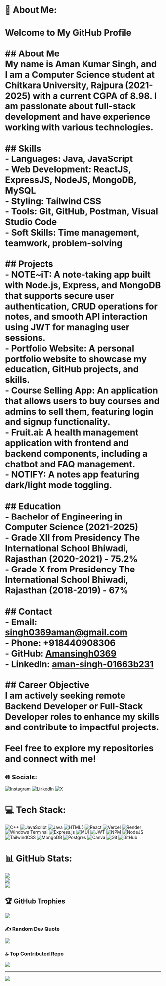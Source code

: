 # 💫 About Me:
# Welcome to My GitHub Profile<br><br>## About Me<br>My name is **Aman Kumar Singh**, and I am a Computer Science student at **Chitkara University, Rajpura** (2021-2025) with a current CGPA of **8.98**. I am passionate about full-stack development and have experience working with various technologies.<br><br>## Skills<br>- **Languages**: Java, JavaScript<br>- **Web Development**: ReactJS, ExpressJS, NodeJS, MongoDB, MySQL<br>- **Styling**: Tailwind CSS<br>- **Tools**: Git, GitHub, Postman, Visual Studio Code<br>- **Soft Skills**: Time management, teamwork, problem-solving<br><br>## Projects<br>- **NOTE~iT**: A note-taking app built with Node.js, Express, and MongoDB that supports secure user authentication, CRUD operations for notes, and smooth API interaction using JWT for managing user sessions.<br>- **Portfolio Website**: A personal portfolio website to showcase my education, GitHub projects, and skills.<br>- **Course Selling App**: An application that allows users to buy courses and admins to sell them, featuring login and signup functionality.<br>- **Fruit.ai**: A health management application with frontend and backend components, including a chatbot and FAQ management.<br>- **NOTIFY**: A notes app featuring dark/light mode toggling.<br><br>## Education<br>- **Bachelor of Engineering** in Computer Science (2021-2025)<br>- **Grade XII** from **Presidency The International School Bhiwadi, Rajasthan** (2020-2021) - 75.2%<br>- **Grade X** from **Presidency The International School Bhiwadi, Rajasthan** (2018-2019) - 67%<br><br>## Contact<br>- **Email**: [singh0369aman@gmail.com](mailto:singh0369aman@gmail.com)<br>- **Phone**: +918440908306<br>- **GitHub**: [Amansingh0369](https://github.com/Amansingh0369)<br>- **LinkedIn**: [aman-singh-01663b231](https://www.linkedin.com/in/aman-singh-01663b231)<br><br>## Career Objective<br>I am actively seeking remote Backend Developer or Full-Stack Developer roles to enhance my skills and contribute to impactful projects.<br><br>Feel free to explore my repositories and connect with me!<br>


## 🌐 Socials:
[![Instagram](https://img.shields.io/badge/Instagram-%23E4405F.svg?logo=Instagram&logoColor=white)](https://instagram.com/singh_aman0369) [![LinkedIn](https://img.shields.io/badge/LinkedIn-%230077B5.svg?logo=linkedin&logoColor=white)](https://linkedin.com/in/aman-singh-01663b231) [![X](https://img.shields.io/badge/X-black.svg?logo=X&logoColor=white)](https://x.com/singh0369aman) 

# 💻 Tech Stack:
![C++](https://img.shields.io/badge/c++-%2300599C.svg?style=for-the-badge&logo=c%2B%2B&logoColor=white) ![JavaScript](https://img.shields.io/badge/javascript-%23323330.svg?style=for-the-badge&logo=javascript&logoColor=%23F7DF1E) ![Java](https://img.shields.io/badge/java-%23ED8B00.svg?style=for-the-badge&logo=openjdk&logoColor=white) ![HTML5](https://img.shields.io/badge/html5-%23E34F26.svg?style=for-the-badge&logo=html5&logoColor=white) ![React](https://img.shields.io/badge/react-%2320232a.svg?style=for-the-badge&logo=react&logoColor=%2361DAFB) ![Vercel](https://img.shields.io/badge/vercel-%23000000.svg?style=for-the-badge&logo=vercel&logoColor=white) ![Render](https://img.shields.io/badge/Render-%46E3B7.svg?style=for-the-badge&logo=render&logoColor=white) ![Windows Terminal](https://img.shields.io/badge/Windows%20Terminal-%234D4D4D.svg?style=for-the-badge&logo=windows-terminal&logoColor=white) ![Express.js](https://img.shields.io/badge/express.js-%23404d59.svg?style=for-the-badge&logo=express&logoColor=%2361DAFB) ![MUI](https://img.shields.io/badge/MUI-%230081CB.svg?style=for-the-badge&logo=mui&logoColor=white) ![JWT](https://img.shields.io/badge/JWT-black?style=for-the-badge&logo=JSON%20web%20tokens) ![NPM](https://img.shields.io/badge/NPM-%23CB3837.svg?style=for-the-badge&logo=npm&logoColor=white) ![NodeJS](https://img.shields.io/badge/node.js-6DA55F?style=for-the-badge&logo=node.js&logoColor=white) ![TailwindCSS](https://img.shields.io/badge/tailwindcss-%2338B2AC.svg?style=for-the-badge&logo=tailwind-css&logoColor=white) ![MongoDB](https://img.shields.io/badge/MongoDB-%234ea94b.svg?style=for-the-badge&logo=mongodb&logoColor=white) ![Postgres](https://img.shields.io/badge/postgres-%23316192.svg?style=for-the-badge&logo=postgresql&logoColor=white) ![Canva](https://img.shields.io/badge/Canva-%2300C4CC.svg?style=for-the-badge&logo=Canva&logoColor=white) ![Git](https://img.shields.io/badge/git-%23F05033.svg?style=for-the-badge&logo=git&logoColor=white) ![GitHub](https://img.shields.io/badge/github-%23121011.svg?style=for-the-badge&logo=github&logoColor=white)
# 📊 GitHub Stats:
![](https://github-readme-stats.vercel.app/api?username=Amansingh0369&theme=react&hide_border=false&include_all_commits=true&count_private=true)<br/>
![](https://github-readme-streak-stats.herokuapp.com/?user=Amansingh0369&theme=react&hide_border=false)<br/>
![](https://github-readme-stats.vercel.app/api/top-langs/?username=Amansingh0369&theme=react&hide_border=false&include_all_commits=true&count_private=true&layout=compact)

## 🏆 GitHub Trophies
![](https://github-profile-trophy.vercel.app/?username=Amansingh0369&theme=default_repocard&no-frame=true&no-bg=true&margin-w=4)

### ✍️ Random Dev Quote
![](https://quotes-github-readme.vercel.app/api?type=horizontal&theme=dark)

### 🔝 Top Contributed Repo
![](https://github-contributor-stats.vercel.app/api?username=Amansingh0369&limit=5&theme=default_repocard&combine_all_yearly_contributions=true)

---
[![](https://visitcount.itsvg.in/api?id=Amansingh0369&icon=2&color=12)](https://visitcount.itsvg.in)

<!-- Proudly created with GPRM ( https://gprm.itsvg.in ) -->
